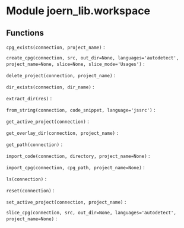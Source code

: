 Module joern_lib.workspace
==========================

Functions
---------

    
`cpg_exists(connection, project_name)`
:   

    
`create_cpg(connection, src, out_dir=None, languages='autodetect', project_name=None, slice=None, slice_mode='Usages')`
:   

    
`delete_project(connection, project_name)`
:   

    
`dir_exists(connection, dir_name)`
:   

    
`extract_dir(res)`
:   

    
`from_string(connection, code_snippet, language='jssrc')`
:   

    
`get_active_project(connection)`
:   

    
`get_overlay_dir(connection, project_name)`
:   

    
`get_path(connection)`
:   

    
`import_code(connection, directory, project_name=None)`
:   

    
`import_cpg(connection, cpg_path, project_name=None)`
:   

    
`ls(connection)`
:   

    
`reset(connection)`
:   

    
`set_active_project(connection, project_name)`
:   

    
`slice_cpg(connection, src, out_dir=None, languages='autodetect', project_name=None)`
:
